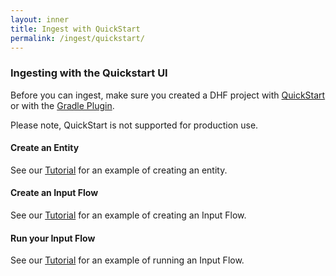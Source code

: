 ```yaml
---
layout: inner
title: Ingest with QuickStart
permalink: /ingest/quickstart/
---
```


### Ingesting with the Quickstart UI
Before you can ingest, make sure you created a DHF project with [QuickStart](../project/quickstart.md) or with the [Gradle Plugin](../project/gradle.md).

Please note, QuickStart is not supported for production use.

#### Create an Entity

See our [Tutorial](../tutorial/create-product-entity.md) for an example of creating an entity.

#### Create an Input Flow

See our [Tutorial](../tutorial/create-product-input-flow.md) for an example of creating an Input Flow.

#### Run your Input Flow

See our [Tutorial](../tutorial/load-products-as-is.md) for an example of running an Input Flow.
